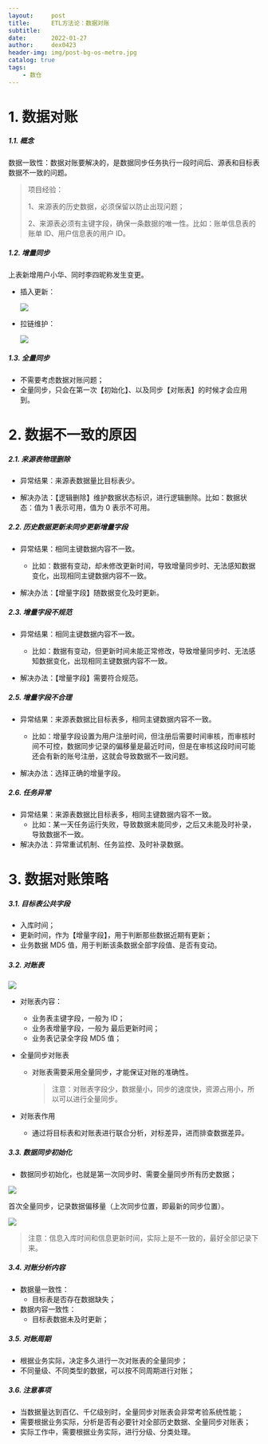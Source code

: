 ```yaml
---
layout:     post
title:      ETL方法论：数据对账
subtitle:   
date:       2022-01-27
author:     dex0423
header-img: img/post-bg-os-metro.jpg
catalog: true
tags:
    - 数仓
---
```



# 1. 数据对账

##### 1.1. 概念

数据一致性：数据对账要解决的，是数据同步任务执行一段时间后、源表和目标表数据不一致的问题。

> 项目经验：
>  
> 1、来源表的历史数据，必须保留以防止出现问题；
> 
> 2、来源表必须有主键字段，确保一条数据的唯一性。比如：账单信息表的账单 ID、用户信息表的用户 ID。

##### 1.2. 增量同步

  上表新增用户小华、同时李四昵称发生变更。  

  - 插入更新：

    ![]({{site.baseurl}}/img-post/etl-4-3.png)
  
  - 拉链维护：

    ![]({{site.baseurl}}/img-post/etl-4-4.png)
  
##### 1.3. 全量同步

  - 不需要考虑数据对账问题；
  - 全量同步，只会在第一次【初始化】、以及同步【对账表】的时候才会应用到。

# 2. 数据不一致的原因

##### 2.1. 来源表物理删除

- 异常结果：来源表数据量比目标表少。

- 解决办法：【逻辑删除】维护数据状态标识，进行逻辑删除。比如：数据状态：值为 1 表示可用，值为 0 表示不可用。

##### 2.2. 历史数据更新未同步更新增量字段

- 异常结果：相同主键数据内容不一致。
  - 比如：数据有变动，却未修改更新时间，导致增量同步时、无法感知数据变化，出现相同主键数据内容不一致。

- 解决办法：【增量字段】随数据变化及时更新。

##### 2.3. 增量字段不规范

- 异常结果：相同主键数据内容不一致。
  - 比如：数据有变动，但更新时间未能正常修改，导致增量同步时、无法感知数据变化，出现相同主键数据内容不一致。

- 解决办法：【增量字段】需要符合规范。

##### 2.5. 增量字段不合理

- 异常结果：来源表数据比目标表多，相同主键数据内容不一致。
  - 比如：增量字段设置为用户注册时间，但注册后需要时间审核，而审核时间不可控，数据同步记录的偏移量是最近时间，但是在审核这段时间可能还会有新的账号注册，这就会导致数据不一致问题。

- 解决办法：选择正确的增量字段。

##### 2.6. 任务异常

- 异常结果：来源表数据比目标表多，相同主键数据内容不一致。
  - 比如：某一天任务运行失败，导致数据未能同步，之后又未能及时补录，导致数据不一致。
- 解决办法：异常重试机制、任务监控、及时补录数据。

# 3. 数据对账策略

##### 3.1. 目标表公共字段

- 入库时间；
- 更新时间，作为【增量字段】，用于判断那些数据近期有更新；
- 业务数据 MD5 值，用于判断该条数据全部字段值、是否有变动。

##### 3.2. 对账表

![]({{site.baseurl}}/img-post/etl-4-5.png)

- 对账表内容：
  - 业务表主键字段，一般为 ID；
  - 业务表增量字段，一般为 最后更新时间；
  - 业务表记录全字段 MD5 值；

- 全量同步对账表
  - 对账表需要采用全量同步，才能保证对账的准确性。
    > 注意：对账表字段少，数据量小，同步的速度快，资源占用小，所以可以进行全量同步。

- 对账表作用
  - 通过将目标表和对账表进行联合分析，对标差异，进而排查数据差异。

##### 3.3. 数据同步初始化
- 数据同步初始化，也就是第一次同步时、需要全量同步所有历史数据；

![]({{site.baseurl}}/img-post/etl-4-1.png)

首次全量同步，记录数据偏移量（上次同步位置，即最新的同步位置）。

![]({{site.baseurl}}/img-post/etl-4-2.png)

> 注意：信息入库时间和信息更新时间，实际上是不一致的，最好全部记录下来。

##### 3.4. 对账分析内容

- 数据量一致性：
  - 目标表是否存在数据缺失；
- 数据内容一致性：
  - 目标表数据未及时更新；

##### 3.5. 对账周期

- 根据业务实际，决定多久进行一次对账表的全量同步；
- 不同量级、不同类型的数据，可以按不同周期进行对账；

##### 3.6. 注意事项

- 当数据量达到百亿、千亿级别时，全量同步对账表会非常考验系统性能；
- 需要根据业务实际，分析是否有必要针对全部历史数据、全量同步对账表；
- 实际工作中，需要根据业务实际，进行分级、分类处理。